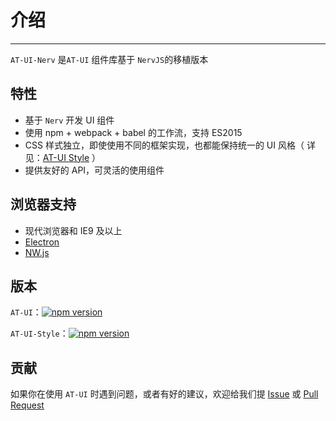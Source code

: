 # 介绍

----

`AT-UI-Nerv` 是`AT-UI` 组件库基于 `NervJS`的移植版本 

## 特性

- 基于 `Nerv` 开发 UI 组件
- 使用 npm + webpack + babel 的工作流，支持 ES2015
- CSS 样式独立，即使使用不同的框架实现，也都能保持统一的 UI 风格（ 详见：[AT-UI Style](https://github.com/at-ui/at-ui-style) ）
- 提供友好的 API，可灵活的使用组件

## 浏览器支持

- 现代浏览器和 IE9 及以上
- [Electron](http://electron.atom.io/)
- [NW.js](http://nwjs.io)

## 版本

`AT-UI`：[![npm version](https://badge.fury.io/js/at-ui.svg)](https://badge.fury.io/js/at-ui)

`AT-UI-Style`：[![npm version](https://badge.fury.io/js/at-ui-style.svg)](https://badge.fury.io/js/at-ui-style)

## 贡献

如果你在使用 `AT-UI` 时遇到问题，或者有好的建议，欢迎给我们提 [Issue](https://github.com/at-ui/at-ui/issues) 或 [Pull Request](https://github.com/at-ui/at-ui/pulls)
